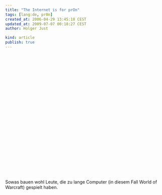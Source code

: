 ```yaml
---
title: "The Internet is for prOn"
tags: [lang:de, pr0n]
created_at: 2006-04-29 13:45:18 CEST
updated_at: 2009-07-07 00:18:27 CEST
author: Holger Just

kind: article
publish: true
---
```


<object width="480" height="385"><param name="movie" value="http://www.youtube-nocookie.com/v/eAjWVHLIuVk&amp;hl=de&amp;fs=1&amp;color1=0x3a3a3a&amp;color2=0x999999&amp;hd=1"></param><param name="allowFullScreen" value="true"></param><param name="allowscriptaccess" value="always"></param><embed src="http://www.youtube-nocookie.com/v/eAjWVHLIuVk&amp;hl=de&amp;fs=1&amp;color1=0x3a3a3a&amp;color2=0x999999&amp;hd=1" type="application/x-shockwave-flash" allowscriptaccess="always" allowfullscreen="true" width="480" height="385"></embed></object>

Sowas bauen wohl Leute, die zu lange Computer (in diesem Fall World of Warcraft) gespielt haben.